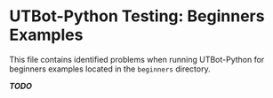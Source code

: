 # UTBot-Python Testing: Beginners Examples

This file contains identified problems when running UTBot-Python for beginners examples located in the `beginners`
directory.

_**TODO**_